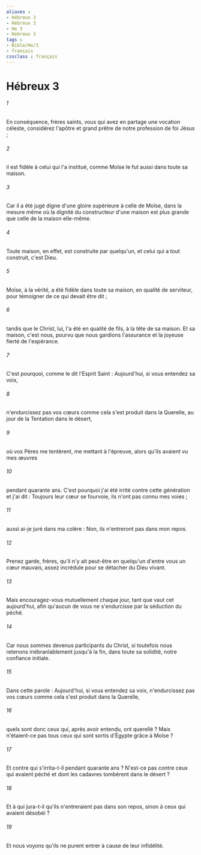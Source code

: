 ```yaml
---
aliases : 
- Hébreux 3
- Hébreux 3
- He 3
- Hebrews 3
tags : 
- Bible/He/3
- français
cssclass : français
---
```


# Hébreux 3

###### 1
En conséquence, frères saints, vous qui avez en partage une vocation céleste, considérez l'apôtre et grand prêtre de notre profession de foi Jésus ; 
###### 2
il est fidèle à celui qui l'a institué, comme Moïse le fut aussi dans toute sa maison. 
###### 3
Car il a été jugé digne d'une gloire supérieure à celle de Moïse, dans la mesure même où la dignité du constructeur d'une maison est plus grande que celle de la maison elle-même. 
###### 4
Toute maison, en effet, est construite par quelqu'un, et celui qui a tout construit, c'est Dieu. 
###### 5
Moïse, à la vérité, a été fidèle dans toute sa maison, en qualité de serviteur, pour témoigner de ce qui devait être dit ; 
###### 6
tandis que le Christ, lui, l'a été en qualité de fils, à la tête de sa maison. Et sa maison, c'est nous, pourvu que nous gardions l'assurance et la joyeuse fierté de l'espérance. 
###### 7
C'est pourquoi, comme le dit l'Esprit Saint : Aujourd'hui, si vous entendez sa voix, 
###### 8
n'endurcissez pas vos cœurs comme cela s'est produit dans la Querelle, au jour de la Tentation dans le désert, 
###### 9
où vos Pères me tentèrent, me mettant à l'épreuve, alors qu'ils avaient vu mes œuvres 
###### 10
pendant quarante ans. C'est pourquoi j'ai été irrité contre cette génération et j'ai dit : Toujours leur cœur se fourvoie, ils n'ont pas connu mes voies ; 
###### 11
aussi ai-je juré dans ma colère : Non, ils n'entreront pas dans mon repos. 
###### 12
Prenez garde, frères, qu'il n'y ait peut-être en quelqu'un d'entre vous un cœur mauvais, assez incrédule pour se détacher du Dieu vivant. 
###### 13
Mais encouragez-vous mutuellement chaque jour, tant que vaut cet aujourd'hui, afin qu'aucun de vous ne s'endurcisse par la séduction du péché. 
###### 14
Car nous sommes devenus participants du Christ, si toutefois nous retenons inébranlablement jusqu'à la fin, dans toute sa solidité, notre confiance initiale. 
###### 15
Dans cette parole : Aujourd'hui, si vous entendez sa voix, n'endurcissez pas vos cœurs comme cela s'est produit dans la Querelle, 
###### 16
quels sont donc ceux qui, après avoir entendu, ont querellé ? Mais n'étaient-ce pas tous ceux qui sont sortis d'Égypte grâce à Moïse ? 
###### 17
Et contre qui s'irrita-t-il pendant quarante ans ? N'est-ce pas contre ceux qui avaient péché et dont les cadavres tombèrent dans le désert ? 
###### 18
Et à qui jura-t-il qu'ils n'entreraient pas dans son repos, sinon à ceux qui avaient désobéi ? 
###### 19
Et nous voyons qu'ils ne purent entrer à cause de leur infidélité. 
